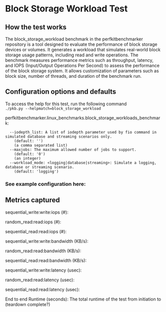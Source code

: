 # Block Storage Workload Test

## How the test works
The block_storage_workload benchmark in the perfkitbenchmarker repository is a tool designed to evaluate the performance of block storage devices or volumes. It generates a workload that simulates real-world block storage usage patterns, including read and write operations. The benchmark measures performance metrics such as throughput, latency, and IOPS (Input/Output Operations Per Second) to assess the performance of the block storage system. It allows customization of parameters such as block size, number of threads, and duration of the benchmark run. 

## Configuration options and defaults
To access the help for this test, run the following command  
```./pkb.py --helpmatch=block_storage_workload```  

perfkitbenchmarker.linux_benchmarks.block_storage_workloads_benchmark:
```
  --iodepth_list: A list of iodepth parameter used by fio command in simulated database and streaming scenarios only.
    (default: '')
    (a comma separated list)
  --maxjobs: The maximum allowed number of jobs to support.
    (default: '0')
    (an integer)
  --workload_mode: <logging|database|streaming>: Simulate a logging, database or streaming scenario.
    (default: 'logging')
```
### See example configuration here: 


## Metrics captured
sequential_write:write:iops (#):

random_read:read:iops (#):

sequential_read:read:iops (#):

sequential_write:write:bandwidth (KB/s):

random_read:read:bandwidth (KB/s):

sequential_read:read:bandwidth (KB/s):

sequential_write:write:latency (usec):

random_read:read:latency (usec):

sequential_read:read:latency (usec):

End to end Runtime (seconds): 
The total runtime of the test from initiation to (teardown complete?)

